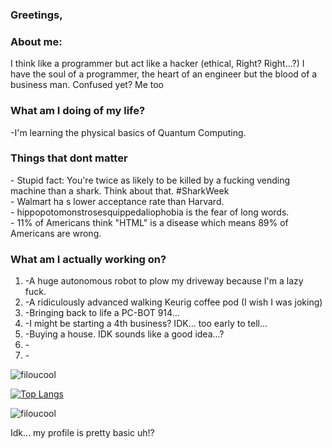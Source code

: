 ### Greetings,

### About me:
  <p>I think like a programmer but act like a hacker (ethical, Right? Right...?)  
  I have the soul of a programmer, the heart of an engineer but the blood of a business man. 
  Confused yet? Me too </p>
  
 ### What am I doing of my life?
 <p>
  -I'm learning the physical basics of Quantum Computing.
 </p>
  

### Things that dont matter
<p>
- Stupid fact: You're twice as likely to be killed by a fucking vending machine than a shark. Think about that. #SharkWeek <br>
- Walmart ha s lower acceptance rate than Harvard. <br>
- hippopotomonstrosesquippedaliophobia is the fear of long words. <br>
- 11% of Americans think "HTML" is a disease which means 89% of Americans are wrong. <br>
</p>

### What am I actually working on?
<p>
  <ol>
<li> -A huge autonomous robot to plow my driveway because I'm a lazy fuck. </li>
<li> -A ridiculously advanced walking Keurig coffee pod (I wish I was joking) </li>
<li> -Bringing back to life a PC-BOT 914... </li>
<li> -I might be starting a 4th business? IDK... too early to tell... </li>
<li> -Buying a house. IDK sounds like a good idea...? </li>
<li> - </li>
<li> - </li>
 </ol>
</p>

<img src="https://github-readme-stats.vercel.app/api?username=filoucool&show_icons=true" alt="filoucool" />

[![Top Langs](https://github-readme-stats.vercel.app/api/top-langs/?username=filoucool)](https://github.com/filoucool/github-readme-stats)<p align="left"> <img src="https://komarev.com/ghpvc/?username=filoucool" alt="filoucool" /> </p>

<p> Idk... my profile is pretty basic uh!?</p>

